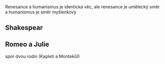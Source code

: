 ## 

Renesance a humanismus je identická věc, ale renesance je umělecký směr a humanismus je směr myšlenkový

## Shakespear

## Romeo a Julie
spor dvou rodin (Kapleti a Monteků0
